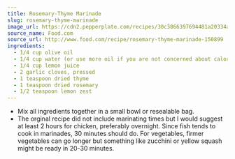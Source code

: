 ```yaml
---
title: Rosemary-Thyme Marinade
slug: rosemary-thyme-marinade
image_url: https://cdn2.pepperplate.com/recipes/30c3866397694481a20334a862e34239.jpg
source_name: Food.com
source_url: http://www.food.com/recipe/rosemary-thyme-marinade-150899
ingredients:
  - 1/4 cup olive oil
  - 1/4 cup water (or use more oil if you are not concerned about calories)
  - 1/4 cup lemon juice
  - 2 garlic cloves, pressed
  - 1 teaspoon dried thyme
  - 1 teaspoon dried rosemary
  - 1/2 teaspoon lemon zest
---
```


* Mix all ingredients together in a small bowl or resealable bag.
* The orginal recipe did not include marinating times but I would suggest at least 2 hours for chicken, preferably overnight. Since fish tends to cook in marinades, 30 minutes should do. For vegetables, firmer vegetables can go longer but something like zucchini or yellow squash might be ready in 20-30 minutes.
